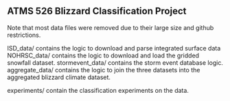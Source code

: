 ## ATMS 526 Blizzard Classification Project

Note that most data files were removed due to their large size and github restrictions.

ISD_data/ contains the logic to download and parse integrated surface data
NOHRSC_data/ contains the logic to download and load the gridded snowfall dataset.
stormevent_data/ contains the storm event database logic.
aggregate_data/ contains the logic to join the three datasets into the aggregated blizzard
                climate dataset.

experiments/ contain the classification experiments on the data.
